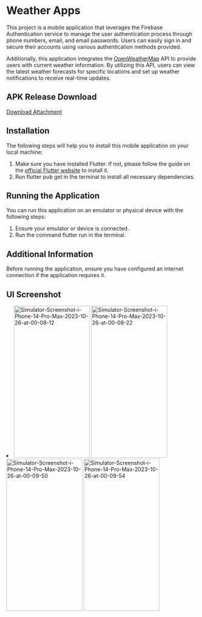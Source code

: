 # Weather Apps

This project is a mobile application that leverages the Firebase Authentication service to manage the user authentication process through phone numbers, email, and email passwords. Users can easily sign in and secure their accounts using various authentication methods provided.

Additionally, this application integrates the [OpenWeatherMap](https://openweathermap.org/) API to provide users with current weather information. By utilizing this API, users can view the latest weather forecasts for specific locations and set up weather notifications to receive real-time updates.

## APK Release Download
[Download Attachment](https://drive.google.com/file/d/1xSWsPoVYNvU4PAiaXDXrtFn-2AvV6CTB/view?usp=sharing)

## Installation

The following steps will help you to install this mobile application on your local machine:

1. Make sure you have installed Flutter. If not, please follow the guide on the [official Flutter website](https://flutter.dev/docs/get-started/install) to install it.
2. Run flutter pub get in the terminal to install all necessary dependencies.

## Running the Application

You can run this application on an emulator or physical device with the following steps:

1. Ensure your emulator or device is connected.
2. Run the command flutter run in the terminal.

## Additional Information

Before running the application, ensure you have configured an internet connection if the application requires it.

## UI Screenshot
<li>
  <a href="https://ibb.co/1zg4Tpq"><img width="200" height="400"  src="https://i.ibb.co/6XMqFpP/Simulator-Screenshot-i-Phone-14-Pro-Max-2023-10-26-at-00-08-12.png" alt="Simulator-Screenshot-i-Phone-14-Pro-Max-2023-10-26-at-00-08-12" border="0"></a>
<a href="https://ibb.co/F5RBh79"><img width="200" height="400"  src="https://i.ibb.co/pfY31Xg/Simulator-Screenshot-i-Phone-14-Pro-Max-2023-10-26-at-00-08-22.png" alt="Simulator-Screenshot-i-Phone-14-Pro-Max-2023-10-26-at-00-08-22" border="0"></a>
<a href="https://ibb.co/cLtvKQv"><img width="200" height="400"  src="https://i.ibb.co/8c2Bn9B/Simulator-Screenshot-i-Phone-14-Pro-Max-2023-10-26-at-00-09-50.png" alt="Simulator-Screenshot-i-Phone-14-Pro-Max-2023-10-26-at-00-09-50" border="0"></a>
<a href="https://ibb.co/K7x4MbY"><img width="200" height="400"  src="https://i.ibb.co/rM28CFg/Simulator-Screenshot-i-Phone-14-Pro-Max-2023-10-26-at-00-09-54.png" alt="Simulator-Screenshot-i-Phone-14-Pro-Max-2023-10-26-at-00-09-54" border="0"></a>
</li>

